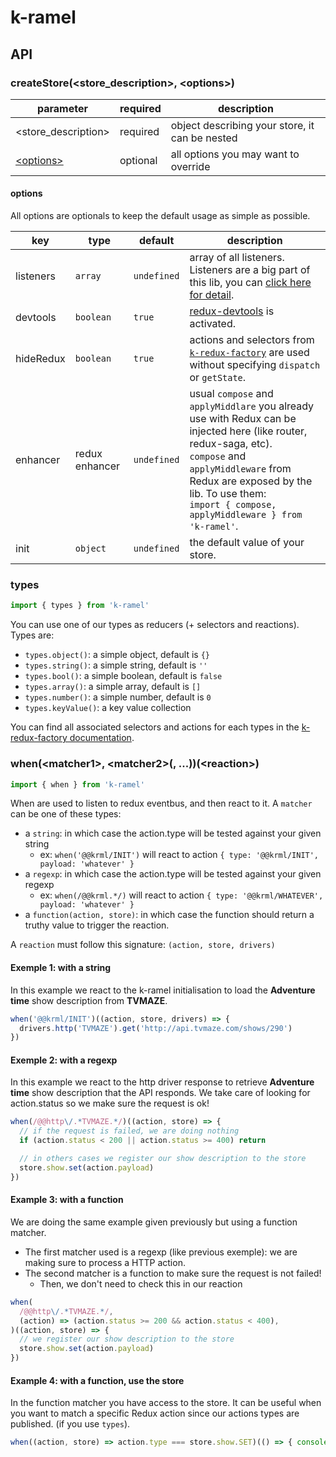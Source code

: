# k-ramel
## API

### createStore(<store_description>, \<options>)
| parameter | required | description |
|---|---|---|
| <store_description>| required | object describing your store, it can be nested |
| [\<options>](#options) | optional | all options you may want to override |

#### options
All options are optionals to keep the default usage as simple as possible.

| key | type | default | description |
|---|---|---|---|
| listeners | `array` | `undefined` | array of all listeners. Listeners are a big part of this lib, you can [click here for detail](./doc/LISTENERS.md). |
| devtools | `boolean` | `true` | [redux-devtools](https://github.com/zalmoxisus/redux-devtools-extension) is activated. |
| hideRedux | `boolean` | `true` | actions and selectors from [`k-redux-factory`](https://github.com/alakarteio/k-redux-factory) are used without specifying `dispatch` or `getState`. |
| enhancer | redux enhancer | `undefined` | usual `compose` and `applyMiddlare` you already use with Redux can be injected here (like router, redux-saga, etc). <br />`compose` and `applyMiddleware` from Redux are exposed by the lib. To use them:<br /> ```import { compose, applyMiddleware } from 'k-ramel'```. |
| init | `object` | `undefined` | the default value of your store. |

### types
```js
import { types } from 'k-ramel'
```

You can use one of our types as reducers (+ selectors and reactions).
Types are:
 - `types.object()`: a simple object, default is `{}`
 - `types.string()`: a simple string, default is `''`
 - `types.bool()`: a simple boolean, default is `false`
 - `types.array()`: a simple array, default is `[]`
 - `types.number()`: a simple number, default is `0`
 - `types.keyValue()`: a key value collection

You can find all associated selectors and actions for each types in the [k-redux-factory documentation](https://github.com/alakarteio/k-redux-factory/blob/master/TYPES.md).

### when(\<matcher1>, \<matcher2>(, ...))(\<reaction>)
```js
import { when } from 'k-ramel'
```

When are used to listen to redux eventbus, and then react to it.
A `matcher` can be one of these types:
 - a `string`: in which case the action.type will be tested against your given string
    - ex: `when('@@krml/INIT')` will react to action `{ type: '@@krml/INIT', payload: 'whatever' }`
 - a `regexp`: in which case the action.type will be tested against your given regexp
    - ex: `when(/@@krml.*/)` will react to action `{ type: '@@krml/WHATEVER', payload: 'whatever' }`
 - a `function(action, store)`: in which case the function should return a truthy value to trigger the reaction.

A `reaction` must follow this signature: `(action, store, drivers) `

#### Exemple 1: with a string
In this example we react to the k-ramel initialisation to load the **Adventure time** show description from **TVMAZE**.

```js
when('@@krml/INIT')((action, store, drivers) => {
  drivers.http('TVMAZE').get('http://api.tvmaze.com/shows/290')
})
```

#### Exemple 2: with a regexp
In this example we react to the http driver response to retrieve **Adventure time** show description that the API responds.
We take care of looking for action.status so we make sure the request is ok!

```js
when(/@@http\/.*TVMAZE.*/)((action, store) => {
  // if the request is failed, we are doing nothing
  if (action.status < 200 || action.status >= 400) return

  // in others cases we register our show description to the store
  store.show.set(action.payload)
})
```

#### Example 3: with a function
We are doing the same example given previously but using a function matcher.
 - The first matcher used is a regexp (like previous exemple): we are making sure to process a HTTP action.
 - The second matcher is a function to make sure the request is not failed!
    * Then, we don't need to check this in our reaction



```js
when(
  /@@http\/.*TVMAZE.*/,
  (action) => (action.status >= 200 && action.status < 400),
)((action, store) => {
  // we register our show description to the store
  store.show.set(action.payload)
})
```

#### Example 4: with a function, use the store
In the function matcher you have access to the store.
It can be useful when you want to match a specific Redux action since our actions types are published. (if you use `types`).

```js
when((action, store) => action.type === store.show.SET)(() => { console.log('show is set!') })
```
